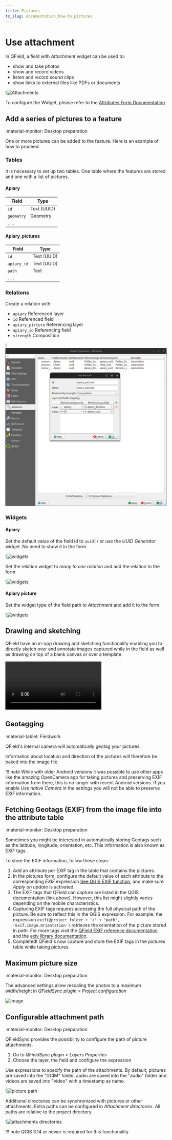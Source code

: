 ```yaml
---
title: Pictures
tx_slug: documentation_how-to_pictures
---
```


# Use attachment

In QField, a field with *Attachment* widget can be used to:

-   show and take photos
-   show and record videos
-   listen and record sound clips
-   show links to external files like PDFs or documents

!![Attachments](../assets/images/attachments.png "")

To configure the Widget, please refer to the [Attributes Form Documentation](./attributes-form.md#configure-attachmentpictures-widget)

## Add a series of pictures to a feature
:material-monitor: Desktop preparation

One or more pictures can be added to the feature. Here is an example of how to proceed.

### Tables
It is necessary to set up two tables. One table where the features are stored and one with a list of pictures.

#### Apiary
| Field      | Type       |
|------------|------------|
| `id`       | Text (UUID)|
| `geometry` | Geometry   |
| `...`      |            |

#### Apiary_pictures
| Field       | Type       |
|-------------|------------|
| `id`        | Text (UUID)|
| `apiary_id` | Text (UUID)|
| `path`      | Text       |
| `...`       |            |

### Relations
Create a relation with:

-   `apiary` Referenced layer
-   `id` Referenced field
-   `apiary_picture` Referencing layer
-   `apiary_id` Referencing field
-   `strength` Composition

!![Relations](../assets/images/add-1-n-pictures-relations.png "")

### Widgets

#### Apiary
Set the default value of the field id to `uuid()` or use the *UUID Generator* widget. No need to show it in the form.

!![widgets](../assets/images/add-1-n-pictures-widgets_hive.png "")

Set the relation widget to *many to one relation* and add the relation to the form

!![widgets](../assets/images/add-1-n-pictures-widgets_hive2.png "")

#### Apiary picture
Set the widget type of the field path to *Attachment* and add it to the form

!![widgets](../assets/images/add-1-n-pictures-widgets_picture.png "")

## Drawing and sketching

QField have an in-app drawing and sketching functionality enabling you to directly sketch over and annotate images captured while in the field as well as drawing on top of a blank canvas or over a template.

![type:video](../assets/videos/drawing-sketch-feature2.webm)

## Geotagging
:material-tablet: Fieldwork

QField's internal camera will automatically geotag your pictures.

Information about location and direction of the pictures will therefore be baked into the image file.

!!! note
    While with older Android versions it was possible to use other apps like the amazing OpenCamera app for taking pictures and preserving EXIF information from there, this is no longer with recent Android versions.
    If you enable  *Use native Camera* in the *settings* you will not be able to preserve EXIF information.

## Fetching Geotags (EXIF) from the image file into the attribute table
:material-monitor: Desktop preparation

Sometimes you might be interested in automatically storing Geotags such as the latitude, longitude, orientation, etc. This information is also known as EXIF tags.

To store the EXIF information, follow these steps:

1.  Add an attribute per EXIF tag in the table that contains the pictures.
2.  In the pictures form, configure the default value of each attribute to the corresponding
   *EXIF* expression [See QGIS EXIF function](https://docs.qgis.org/3.34/en/docs/user_manual/expressions/functions_list.html#exif),
    and make sure *Apply on update* is activated.
4.  The EXIF tags that QField can capture are listed in the QGIS documentation (link above).
    However, this list might slightly varies depending on the mobile characteristics.
5.  Capturing EXIF tags requires accessing the full physical path of the picture. Be sure to reflect this in the QGIS expression.
   For example, the expression `exif(@project_folder + '/' + "path", 'Exif.Image.Orientation')` retrieves the orientation of the picture stored in *path*. For more tags visit the [QField EXIF reference documentation](../reference/exif.md) and the [exiv library documentation](https://exiv2.org/tags.html).
7.  Completed! QField's now capture and store the EXIF tags in the pictures table while taking pictures.

## Maximum picture size
:material-monitor: Desktop preparation

The advanced settings allow rescaling the photos to a maximum width/height in *QFieldSync plugin > Project configuration*

![image](https://user-images.githubusercontent.com/4992805/189456560-3e251c44-c85c-40bd-a3cc-039c49090e03.png)

## Configurable attachment path
:material-monitor: Desktop preparation

QFieldSync provides the possibility to configure the path of picture attachments.

1.  Go to *QFieldSync plugin > Layers Properties*
2.  Choose the layer, the field and configure the expression

Use expressions to specify the path of the attachments. By default, pictures are saved into the "DCIM" folder, audio are saved into the "audio" folder and videos are saved into "video" with a timestamp as name.

!![picture path](../assets/images/picture_path.png "")

Additional directories can be synchronized with pictures or other attachments. Extra paths can be configured in _Attachment directories_. All paths are relative to the project directory.

!![attachments directories](../assets/images/attachments_directories.png "")

!!! note
    QGIS 3.14 or newer is required for this functionality

